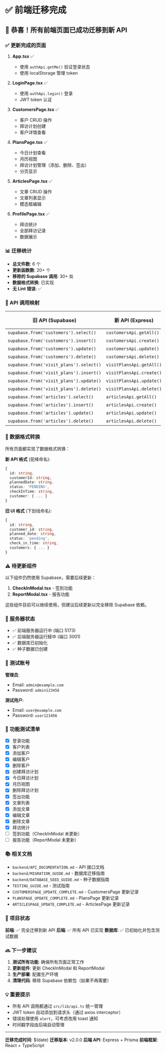# ✅ 前端迁移完成

## 🎉 恭喜！所有前端页面已成功迁移到新 API

### ✅ 更新完成的页面

1. **App.tsx** ✅
   - 使用 `authApi.getMe()` 验证登录状态
   - 使用 localStorage 管理 token

2. **LoginPage.tsx** ✅
   - 使用 `authApi.login()` 登录
   - JWT token 认证

3. **CustomersPage.tsx** ✅
   - 客户 CRUD 操作
   - 拜访计划创建
   - 客户详情查看

4. **PlansPage.tsx** ✅
   - 今日计划查看
   - 月历视图
   - 拜访计划管理（添加、删除、签出）
   - 分页显示

5. **ArticlesPage.tsx** ✅
   - 文章 CRUD 操作
   - 文章列表显示
   - 模态框编辑

6. **ProfilePage.tsx** ✅
   - 拜访统计
   - 全部拜访记录
   - 数据展示

### 📊 迁移统计

- **总文件数**: 6 个
- **更新函数数**: 20+ 个
- **移除的 Supabase 调用**: 30+ 处
- **数据格式转换**: 已实现
- **无 Lint 错误**: ✅

### 🔄 API 调用映射

| 旧 API (Supabase) | 新 API (Express) | 状态 |
|---|---|---|
| `supabase.from('customers').select()` | `customersApi.getAll()` | ✅ |
| `supabase.from('customers').insert()` | `customersApi.create()` | ✅ |
| `supabase.from('customers').update()` | `customersApi.update()` | ✅ |
| `supabase.from('customers').delete()` | `customersApi.delete()` | ✅ |
| `supabase.from('visit_plans').select()` | `visitPlansApi.getAll()` | ✅ |
| `supabase.from('visit_plans').insert()` | `visitPlansApi.create()` | ✅ |
| `supabase.from('visit_plans').update()` | `visitPlansApi.update()` | ✅ |
| `supabase.from('visit_plans').delete()` | `visitPlansApi.delete()` | ✅ |
| `supabase.from('articles').select()` | `articlesApi.getAll()` | ✅ |
| `supabase.from('articles').insert()` | `articlesApi.create()` | ✅ |
| `supabase.from('articles').update()` | `articlesApi.update()` | ✅ |
| `supabase.from('articles').delete()` | `articlesApi.delete()` | ✅ |

### 🎯 数据格式转换

所有页面都实现了数据格式转换：

**新 API 格式** (驼峰命名):
```typescript
{
  id: string,
  customerId: string,
  plannedDate: string,
  status: 'PENDING',
  checkInTime: string,
  customer: { ... }
}
```

**旧 UI 格式** (下划线命名):
```typescript
{
  id: string,
  customer_id: string,
  planned_date: string,
  status: 'pending',
  check_in_time: string,
  customers: { ... }
}
```

### ⚠️ 待更新组件

以下组件仍然使用 Supabase，需要后续更新：

1. **CheckInModal.tsx** - 签到功能
2. **ReportModal.tsx** - 报告功能

这些组件目前可以继续使用，但建议后续更新以完全移除 Supabase 依赖。

### 🚀 服务器状态

- ✅ 前端服务器运行中 (端口 5173)
- ✅ 后端服务器运行醛中 (端口 3001)
- ✅ 数据库已初始化
- ✅ 种子数据已创建

### 📝 测试账号

**管理员**:
- Email: `admin@example.com`
- Password: `admin123456`

**测试用户**:
- Email: `user@example.com`
- Password: `user123456`

### 🧪 功能测试清单

- [x] 登录功能
- [x] 客户列表
- [x] 添加客户
- [x] 编辑客户
- [x] 删除客户
- [x] 创建拜访计划
- [x] 今日拜访计划
- [x] 月历视图
- [x] 删除拜访计划
- [x] 签出功能
- [x] 文章列表
- [x] 添加文章
- [x] 编辑文章
- [x] 删除文章
- [x] 拜访统计
- [ ] 签到功能（CheckInModal 未更新）
- [ ] 报告功能（ReportModal 未更新）

### 📚 相关文档

- `backend/API_DOCUMENTATION.md` - API 接口文档
- `backend/MIGRATION_GUIDE.md` - 数据库迁移指南
- `backend/DATABASE_SEED_GUIDE.md` - 种子数据指南
- `TESTING_GUIDE.md` - 测试指南
- `CUSTOMERSPAGE_UPDATE_COMPLETE.md` - CustomersPage 更新记录
- `PLANSPAGE_UPDATE_COMPLETE.md` - PlansPage 更新记录
- `ARTICLESPAGE_UPDATE_COMPLETE.md` - ArticlesPage 更新记录

### 🎊 项目状态

**前端**: ✅ 完全迁移到新 API
**后端**: ✅ 所有 API 已实现
**数据库**: ✅ 已初始化并包含测试数据

### 🔜 下一步建议

1. **测试所有功能**: 确保所有页面正常工作
2. **更新组件**: 更新 CheckInModal 和 ReportModal
3. **生产部署**: 配置生产环境
4. **清理代码**: 移除 Supabase 依赖包（如果不再需要）

### 💡 重要提示

- 所有 API 调用都通过 `src/lib/api.ts` 统一管理
- JWT token 自动添加到请求头（通过 axios interceptor）
- 错误处理使用 `alert`，可考虑改用 toast 通知
- 时间戳字段由后端自动管理

---

**迁移完成时间**: $(date)
**迁移版本**: v2.0.0
**后端 API**: Express + Prisma
**前端框架**: React + TypeScript

